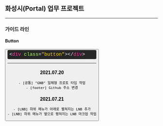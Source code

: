 ## 화성시(Portal) 업무 프로젝트

---

### 가이드 라인

#### Button

<button type="button">
<div class="colorscripter-code" style="color:#f0f0f0;font-family:Consolas, 'Liberation Mono', Menlo, Courier, monospace !important; position:relative !important;overflow:auto"><table class="colorscripter-code-table" style="margin:0;padding:0;border:none;background-color:#272727;border-radius:4px;" cellspacing="0" cellpadding="0"><tr><td style="padding:6px 0;text-align:left"><div style="margin:0;padding:0;color:#f0f0f0;font-family:Consolas, 'Liberation Mono', Menlo, Courier, monospace !important;line-height:100%"><div style="padding:0 6px; white-space:pre; line-height:100%"><span style="color:#f0f0f0">&lt;</span><span style="color:#ff3399">div</span>&nbsp;<span style="color:#a8ff58">class</span>=<span style="color:#ffd500">"button"</span><span style="color:#a8ff58"></span><span style="color:#f0f0f0">&gt;</span><span style="color:#f0f0f0">&lt;</span><span style="color:#f0f0f0">/</span><span style="color:#ff3399">div</span><span style="color:#f0f0f0">&gt;</span></div></div></td></tr></table></div>

---

### 2021.07.20

```
- [공통] "GNB" 일체형 프로토 타입 작업
- [footer] Github 주소 변경
```

### 2021.07.21

```
- [LNB] 하위 메뉴가 아래로 펼쳐지는 LNB 추가
- [LNB] 하위 메뉴가 옆으로 평쳐지는 LNB 마크업 작업
```
